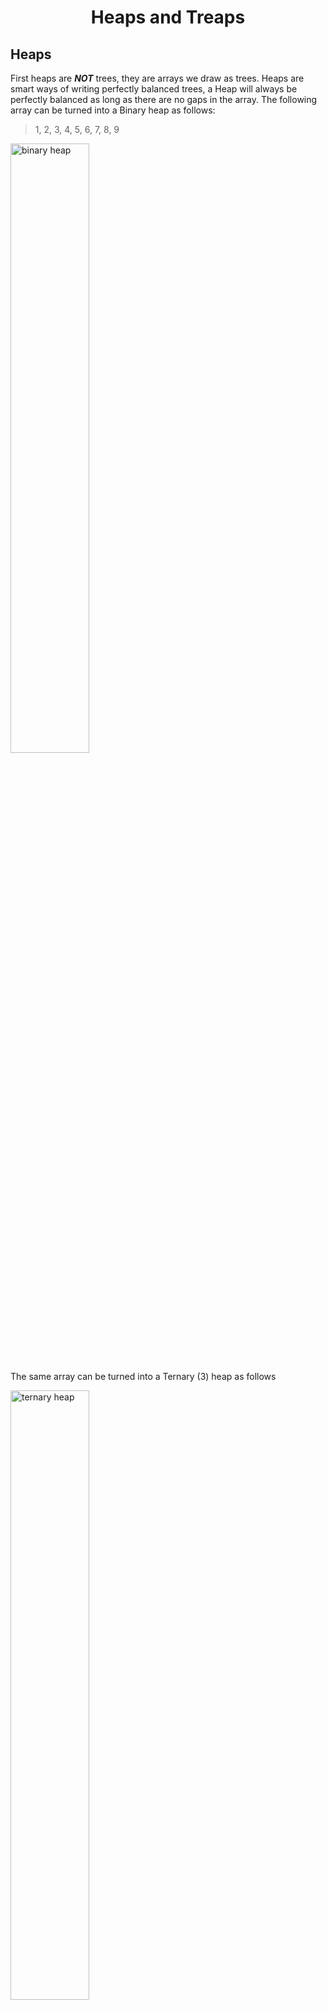 <div align="center"><h1> Heaps and Treaps </h1></div>

## Heaps

First heaps are ***NOT*** trees, they are arrays we draw as trees. Heaps are smart ways of writing perfectly balanced
trees, a Heap will always be perfectly balanced as long as there are no gaps in the array. The following array can be
turned into a Binary heap as follows:

> 1, 2, 3, 4, 5, 6, 7, 8, 9

<img src="images/binary_heap.png" alt="binary heap" width="50%">

The same array can be turned into a Ternary (3) heap as follows

<img src="images/ternary_heap.png" alt="ternary heap" width="50%">

What's important to notice here is we are just drawing out the array in a clever way, but there are no connectors
between elements in the array. Elements in the array do not hold references to their children and children do not hold
references to their parents. From an implementation level this mean nodes in the array do not need to hold a left and
right field. Instead, to find a Nodes immediate descendent you use the following formula.

> ch = (k * d) + n

Where:

* `ch` is the descendent or child you want to find
* `k` is the current index of the parent
* `d` is the number of children each parent is allowed to have (binary heap has 2 children)
* `n` the child number you are looking for, ie looking for your first child => +1

If we take our first array example and fill in some values in the formula we can see how it works. We will first assume
the binary tree example, therefore `d` will be set to 2.

> `(index, key)`
> [(0, 1), (1, 2), (2, 3), (3, 4), (4, 5), (5, 6), (6, 7), (7, 8), (8, 9)]

Find the `second` child of `1`:

```text
ch = (k * d) + n
ch = (0 * 2) + 2
ch = 2 (this is the index hence value is 3)
``` 

Find the `first` child of `4`:

```text
ch = (k * d) + n 
ch = (3 * 2) + 1
ch = (7 this is the index hence the value is 8)
```

The formula hold if we increase the number of children a node can have, ie imagine a ternary tree

Find the `third` child of `2`

```text
ch = (k * d) + n 
ch = (1 * 3) + 3
ch = (6 this is the index hence the value is 7)
```

To find the parent given the child's index we can use the following formula:

> k = (ch-1)/d -- floored

where:

* `k` is the index of the parent we are trying to find
* `ch` is the index of the child
* `d` is the number of children each parent in the heap is allowed to have

Find the `parent` of `3` in a binary heap

```text
k = (ch - 1) /d -- floored
k = (2 - 1) / 2 -- floored
k = 0 
``` 

Find the `parent` of `6` in a ternary heap

```text
k = (ch - 1) /d -- floored
k = (4 - 1) / 3 -- floored
k = 1
``` 

## Min and Max Heaps

As with trees, there's an order to the elements being inserted into heaps. Trees are useful for reducing the cost of
searching for elements quickly, we don't use heaps for that. We use heaps specifically when we want to give an order to
the items being removed. This algorithm is also known as a *Priority Queue* and Heaps are perfect solution.

A Priority Queue will remove a key with the highest priority in the case of heaps we can assign the `largest` value as
the value with the highest priority in a `max` heap, and we can assign the `smallest` value with the highest priority in
a `min` heap.

### Max heap

In a max heap every parent element must be `greater than or equal` to all of its descendants. Another important
difference between heaps and Binary Search Trees is that heaps can store duplicates, therefore parents can be equal to
their descendants

<img src="images/max_heap.png" alt="max heap" width="70%">

### Min Heap

In a min heap every parent element must be smaller than all of it's descendants

<img src="images/min_heap.png" alt="min heap" width="70%"> 

## Inserting and Deleting

### Inserting

To insert and element into a heap add the element at the back of the array, then compare the element to that of it's
parent, if the element has a higher priority than its parent swap the elements (this would be if the element was greater
than its parent in a max heap, but smaller than its parent in a min heap), since heaps are just arrays the swap
operations are just simple swap operation not tree rotations. Keep swapping the element until the element is in the
correct position. The benefit of using a heap is that we have a guarantee complexity of `O(log(n))` when inserting the
item in the data structure.

<img src="images/insert_90.png" alt="insert 90 shows an example of moving all the way to root"> <br />
<img src="images/insert_23.png" alt="insert 23 shows an example of not moving at all" width="40%">

### Deleting

Deleting an item in the heap works similarly to deletion by copying in a tree. Remembering we use heaps to delete the
item with the highest priority, we remove the first element in the array. This value will always hold the highest
priority value, so we just remove it, but we can't just leave a whole in the heap we need to re-balance the heap. <br />
To fill in the missing gap we take the last item in the heap and place it at root (this is the similarity to the
deletion by copying I mentioned earlier), we then compare that element with all of its descendants and replace it with
the dependent that has the higher priority. I am specifically mentioning all of its descendants as there is no guarantee
heaps will only have 2 children. Once we have found the highest valued descendant, we swap that child with the root
element, we repeat this process until the new element satisfies the conditions of the heap (it is either greater than
all of its children or smaller). In effect, we trickle down the last element in the heap until it finds a valid
position.

<img src="images/delete.png" alt="delete heap">

## Floyds Algorithm

Floyds algorithm is used to convert a standard array into a heap, from the bottom up. The algorithm has the following
sudo code

```kotlin
fun <T> floydAlgorithm(data: T[])  {
    for (i = indexOfLastNonLeaf ... 0)
    callMoveDown(i) // the trickle down operation for removing
}
```

to calculate the index of the last non leaf non use the following formula

> i = [n/2-1], n being the array size

Assume the following example an array `[2,8,6,1,10,15,3,12,11]`

## Treaps

Heaps are very useful in that they maintain a perfectly balanced tree, but they are quite useless when it comes to
searching for any item other than the item with the highest priority. Binary Trees are quite useful for searching, but
they are also quite unreliable for maintaining a balanced tree. A Treap tries to combine the balance of a heap (maybe
not as high on the enforced list) with the searching abilities of a tree, hence a treap is a combination of heaps and
trees, this is also evident in the name.

### Inserting into a Treap

Treaps differ from heaps in that they are Trees, again, but they differ from trees in that Nodes now also have a second
heap specific field; priority. In a Treap values are inserted into the tree using a data field, as standard to any
regular binary tree, but once they are placed in the tree they are also given a **Randomly generated priority**. This
priority is then compared to their parent, if the parents' priority is higher than the node just inserted then nothing
happens, however if the node being added has a higher priority we rotate the child with the parent. We continue this
process possibly rotating the node inserted with its initial grandparent until the priorities of the Treap are valid.

> **NB!** In a heap we just **SWAPPED** a child with a parent, in a Treap we need to **ROTATE** a child around its parent,
> this is because Heaps are array and Treap are trees.

### Removing from a Treap

Removing items from a Treap works similarly to heap deletion, but without the copying method and only the move down
operations. Deleting a Node with only one child or a leaf Node is simple and requires no extra explination, just remove
the items from the tree. <br />
When, however, we encounter a node that has both children, we first determine the child with the highest priority and
then rotate that child with the parent to be deleted. We continue this process until the Node is either a leaf node or a
node with only one child and were the deletion operation would be simple.
